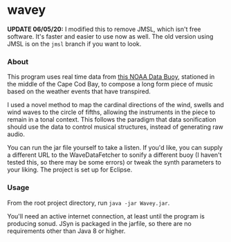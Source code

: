 # wavey

**UPDATE 06/05/20:** I modified this to remove JMSL, which isn't free software. It's faster and easier to use now as well. The old version using JMSL is on the `jmsl` branch if you want to look.

### About

This program uses real time data from [this NOAA Data Buoy](https://www.ndbc.noaa.gov/station_page.php?station=44090&uom=E&tz=STN), stationed in the middle of the Cape Cod Bay, to compose a long form piece of music based on the weather events that have transpired.

I used a novel method to map the cardinal directions of the wind, swells and wind waves to the circle of fifths, allowing the instruments in the piece to remain in a tonal context. This follows the paradigm that data sonification should use the data to control musical structures, instead of generating raw audio.

You can run the jar file yourself to take a listen. If you'd like, you can supply a different URL to the WaveDataFetcher to sonify a different buoy (I haven't tested this, so there may be some errors) or tweak the synth parameters to your liking. The project is set up for Eclipse.

### Usage

From the root project directory, run `java -jar Wavey.jar`.

You'll need an active internet connection, at least until the program is producing sonud. JSyn is packaged in the jarfile, so there are no requirements other than Java 8 or higher.
